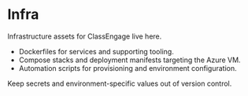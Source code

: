 # Infra

Infrastructure assets for ClassEngage live here.

- Dockerfiles for services and supporting tooling.
- Compose stacks and deployment manifests targeting the Azure VM.
- Automation scripts for provisioning and environment configuration.

Keep secrets and environment-specific values out of version control.
